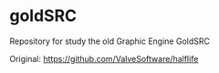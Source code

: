 # goldSRC
Repository for study the old Graphic Engine GoldSRC

Original: https://github.com/ValveSoftware/halflife
